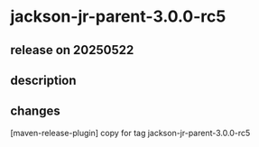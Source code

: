 # jackson-jr-parent-3.0.0-rc5

## release on 20250522

## description

## changes

[maven-release-plugin] copy for tag jackson-jr-parent-3.0.0-rc5

